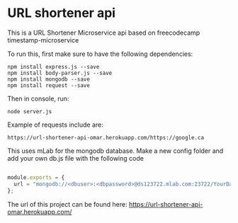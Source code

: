 # URL shortener api

This is a URL Shortener Microservice api based on freecodecamp timestamp-microservice


To run this, first make sure to have the following dependencies:
```
npm install express.js --save
npm install body-parser.js --save
npm install mongodb --save
npm install request --save
```

Then in console, run: 

```
node server.js
```
Example of requests include are: 

```
https://url-shortener-api-omar.herokuapp.com/https://google.ca
```



This uses mLab for the mongodb database. Make a new config folder and add your own db.js file with the following code

``` javascript

module.exports = {
  url = "mongodb://<dbuser>:<dbpassword>@ds123722.mlab.com:23722/YourDatabaseName"
};
```

The url of this project can be found here: 
https://url-shortener-api-omar.herokuapp.com/

